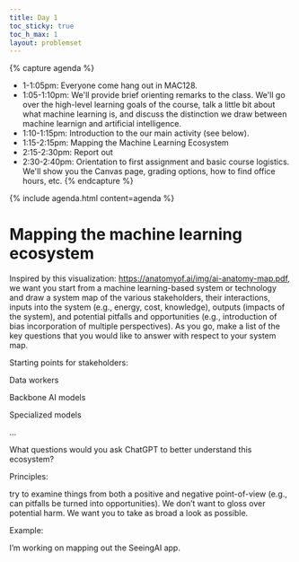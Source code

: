 ```yaml
---
title: Day 1
toc_sticky: true 
toc_h_max: 1
layout: problemset
---
```


{% capture agenda %}
* 1-1:05pm: Everyone come hang out in MAC128.
* 1:05-1:10pm: We'll provide brief orienting remarks to the class.  We'll go over the high-level learning goals of the course, talk a little bit about what machine learning is, and discuss the distinction we draw between machine learnign and artificial intelligence.
* 1:10-1:15pm: Introduction to the our main activity (see below).
* 1:15-2:15pm: Mapping the Machine Learning Ecosystem
* 2:15-2:30pm: Report out
* 2:30-2:40pm: Orientation to first assignment and basic course logistics.  We'll show you the Canvas page, grading options, how to find office hours, etc.
{% endcapture %}

{% include agenda.html content=agenda %}

# Mapping the machine learning ecosystem

Inspired by this visualization: https://anatomyof.ai/img/ai-anatomy-map.pdf, we want you start from a machine learning-based system or technology and draw a system map of the various stakeholders, their interactions, inputs into the system (e.g., energy, cost, knowledge), outputs (impacts of the system), and potential pitfalls and opportunities (e.g., introduction of bias incorporation of multiple perspectives).  As you go, make a list of the key questions that you would like to answer with respect to your system map.

Starting points for stakeholders:

Data workers

Backbone AI models

Specialized models

…

What questions would you ask ChatGPT to better understand this ecosystem?

Principles:

try to examine things from both a positive and negative point-of-view (e.g., can pitfalls be turned into opportunities).  We don’t want to gloss over potential harm.  We want you to take as broad a look as possible.

Example:

I’m working on mapping out the SeeingAI app.

